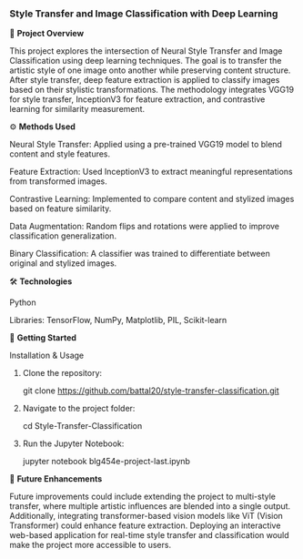 ### **Style Transfer and Image Classification with Deep Learning**

📌 **Project Overview**

This project explores the intersection of Neural Style Transfer and Image Classification using deep learning techniques. The goal is to transfer the artistic style of one image onto another while preserving content structure. After style transfer, deep feature extraction is applied to classify images based on their stylistic transformations. The methodology integrates VGG19 for style transfer, InceptionV3 for feature extraction, and contrastive learning for similarity measurement.

⚙️ **Methods Used**

Neural Style Transfer: Applied using a pre-trained VGG19 model to blend content and style features.

Feature Extraction: Used InceptionV3 to extract meaningful representations from transformed images.

Contrastive Learning: Implemented to compare content and stylized images based on feature similarity.

Data Augmentation: Random flips and rotations were applied to improve classification generalization.

Binary Classification: A classifier was trained to differentiate between original and stylized images.

🛠 **Technologies**

Python

Libraries: TensorFlow, NumPy, Matplotlib, PIL, Scikit-learn

🚀 **Getting Started**

Installation & Usage

1. Clone the repository:

   git clone https://github.com/battal20/style-transfer-classification.git

2. Navigate to the project folder:

   cd Style-Transfer-Classification

3. Run the Jupyter Notebook:

   jupyter notebook blg454e-project-last.ipynb

🔮 **Future Enhancements**

Future improvements could include extending the project to multi-style transfer, where multiple artistic influences are blended into a single output. Additionally, integrating transformer-based vision models like ViT (Vision Transformer) could enhance feature extraction. Deploying an interactive web-based application for real-time style transfer and classification would make the project more accessible to users.
